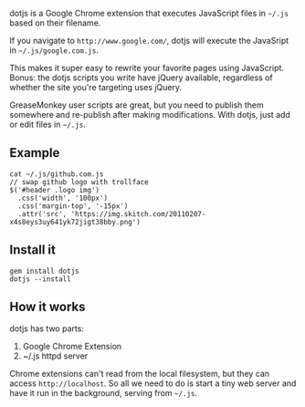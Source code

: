dotjs is a Google Chrome extension that executes JavaScript files in `~/.js`
based on their filename.

If you navigate to `http://www.google.com/`, dotjs will execute the JavaSript
in `~/.js/google.com.js`.

This makes it super easy to rewrite your favorite pages using JavaScript.
Bonus: the dotjs scripts you write have jQuery available, regardless of
whether the site you're targeting uses jQuery.

GreaseMonkey user scripts are great, but you need to publish them somewhere
and re-publish after making modifications. With dotjs, just add or edit files
in `~/.js`.

## Example

    cat ~/.js/github.com.js
    // swap github logo with trollface
    $('#header .logo img')
      .css('width', '100px')
      .css('margin-top', '-15px')
      .attr('src', 'https://img.skitch.com/20110207-x4s8eys3uy641yk72jigt38bby.png')


## Install it

    gem install dotjs
    dotjs --install

## How it works

dotjs has two parts:

1. Google Chrome Extension
2. ~/.js httpd server

Chrome extensions can't read from the local filesystem, but they can access
`http://localhost`. So all we need to do is start a tiny web server and have
it run in the background, serving from `~/.js`.

